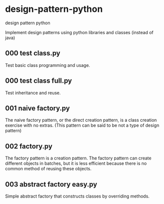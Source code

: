 # design-pattern-python

design pattern python

Implement design patterns using python libraries and classes (instead of java)

## 000 test class.py

Test basic class programming and usage.

## 000 test class full.py

Test inheritance and reuse.

## 001 naive factory.py

The naive factory pattern, or the direct creation pattern, is a class creation exercise with no extras. (This pattern can be said to be not a type of design pattern)

## 002 factory.py

The factory pattern is a creation pattern. The factory pattern can create different objects in batches, but it is less efficient because there is no common method of reusing these objects.

## 003 abstract factory easy.py

Simple abstract factory that constructs classes by overriding methods.
